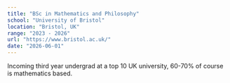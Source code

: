 ```yaml
---
title: "BSc in Mathematics and Philosophy"
school: "University of Bristol"
location: "Bristol, UK"
range: "2023 - 2026"
url: "https://www.bristol.ac.uk/"
date: "2026-06-01"
---
```

Incoming third year undergrad at a top 10 UK university, 60-70% of course is mathematics based. 